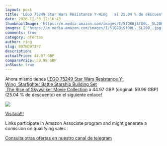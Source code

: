```yaml
---
layout: post
title: 'LEGO 75249 Star Wars Resistance Y-Wing   al 25.04 % de descuento'
date: 2020-11-30 12:16:43
thumbnailImage: 'https://m.media-amazon.com/images/I/51Q88jSfO0L._SL200_.jpg'
images: [ 'https://m.media-amazon.com/images/I/51Q88jSfO0L._SL200_.jpg' ]
comments: true
category: ofertas
author: ring
slug: B07ND9TJF7
description:
actualPrice: 44.97 GBP
comparePrice: 59.99 GBP
inStock: true
---
```


Ahora mismo tienes [LEGO 75249 Star Wars Resistance Y-Wing  Starfighter Battle Starship Building Set  The Rise of Skywalker Movie Collection](https://www.amazon.co.uk/dp/B07ND9TJF7/?tag=tolees0a-21) a 44.97 GBP (original: 59.99 GBP) (25.04 %  de descuento) en el siguiente enlace!

[![](https://m.media-amazon.com/images/I/51Q88jSfO0L._SL200_.jpg)](https://www.amazon.co.uk/dp/B07ND9TJF7/?tag=tolees0a-21)

[Visítala!!!](https://www.amazon.co.uk/dp/B07ND9TJF7/?tag=tolees0a-21)

Links participate in Amazon Associate program and might generate a comission on qualifying sales

[Consulta otras ofertas en nuestro canal de telegram](https://t.me/s/ofertas25)

